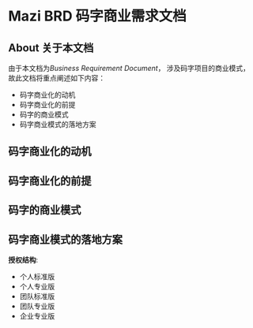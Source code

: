 # Mazi BRD 码字商业需求文档 #

About 关于本文档
--------------
由于本文档为*Business Requirement Document*， 涉及码字项目的商业模式， 故此文档将重点阐述如下内容：

* 码字商业化的动机
* 码字商业化的前提
* 码字的商业模式
* 码字商业模式的落地方案

码字商业化的动机
-------------

码字商业化的前提
-------------

码字的商业模式
------------

码字商业模式的落地方案
------------------

__授权结构__:


* 个人标准版
* 个人专业版
* 团队标准版
* 团队专业版
* 企业专业版

